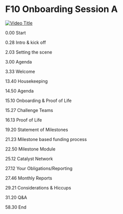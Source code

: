 # **F10 Onboarding Session A**

[![Video Title](https://img.youtube.com/vi/_s4G9RTgL_A/0.jpg)](https://www.youtube.com/watch?v=_s4G9RTgL_A)

0.00 Start

0.28 Intro & kick off

2.03 Setting  the scene

3.00 Agenda 

3.33 Welcome 

13.40 Housekeeping

14.50 Agenda 

15.10 Onboarding & Proof of Life 

15.27 Challenge Teams 

16.13 Proof of Life 

19.20 Statement of Milestones

21.23 Milestone based funding process

22.50 Milestone Module 

25.12 Catalyst Network 

27.12 Your Obligations/Reporting

27.46 Monthly Reports

29.21 Considerations & Hiccups   

31.20 Q&A 

58.30 End 
